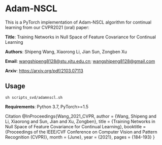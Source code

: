 # Adam-NSCL
This is a PyTorch implementation of Adam-NSCL algorithm for continual learning from our CVPR2021 (oral) paper:

**Title**: Training Networks in Null Space of Feature Covariance for Continual Learning

**Authors**: Shipeng Wang, Xiaorong Li, Jian Sun, Zongben Xu

**Email**: wangshipeng8128@stu.xjtu.edu.cn; wangshipeng8128@gmail.com

**Arxiv**: https://arxiv.org/pdf/2103.07113


Usage
-

```
sh scripts_svd/adamnscl.sh
```

**Requirements**: Python 3.7, PyTorch>=1.5

Citation
@InProceedings{Wang_2021_CVPR,
    author    = {Wang, Shipeng and Li, Xiaorong and Sun, Jian and Xu, Zongben},
    title     = {Training Networks in Null Space of Feature Covariance for Continual Learning},
    booktitle = {Proceedings of the IEEE/CVF Conference on Computer Vision and Pattern Recognition (CVPR)},
    month     = {June},
    year      = {2021},
    pages     = {184-193}
}
